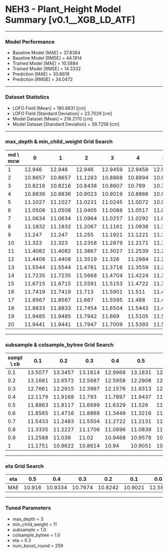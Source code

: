 # NEH3 - Plant_Height Model Summary [v0.1__XGB_LD_ATF]

***

### Model Performance

- Baseline Model [MAE] = 37.8364
- Baseline Model [RMSE] = 44.1814
- Trained Model [MAE] = 10.5884
- Trained Model [RMSE] = 14.3332
- Prediction [MAE] = 30.6619
- Prediction [RMSE] = 34.0472
***

### Dataset Statistics

- LOFO Field [Mean] = 180.8831 [cm]
- LOFO Field [Standard Deviation] = 23.7029 [cm]
- Model Dataset [Mean] = 218.2170 [cm]
- Model Dataset [Standard Deviation] = 39.7258 [cm]
***

### max_depth & min_child_weight Grid Search

|   md \ mcw |       0 |       1 |       2 |       3 |       4 |       5 |       6 |       7 |       8 |       9 |      10 |      11 |      12 |      13 |      14 |      15 |      16 |      17 |      18 |      19 |      20 |
|------------|---------|---------|---------|---------|---------|---------|---------|---------|---------|---------|---------|---------|---------|---------|---------|---------|---------|---------|---------|---------|---------|
|          1 | 12.946  | 12.946  | 12.946  | 12.9459 | 12.9459 | 12.9459 | 12.9459 | 12.9459 | 12.9459 | 12.9406 | 12.9406 | 12.9406 | 12.94   | 12.9415 | 12.9415 | 12.9415 | 12.9415 | 12.9415 | 12.9392 | 12.9392 | 12.9392 |
|          2 | 10.8657 | 10.8657 | 11.1283 | 10.8868 | 10.8894 | 10.8141 | 10.9993 | 10.8023 | 10.8515 | 10.8668 | 10.9113 | 10.8808 | 10.9851 | 10.8887 | 10.8095 | 10.9681 | 10.9643 | 10.8529 | 10.9169 | 10.9462 | 11.0007 |
|          3 | 10.8216 | 10.8216 | 10.8438 | 10.8607 | 10.789  | 10.7944 | 10.8574 | 10.8359 | 10.8087 | 10.8699 | 10.8121 | 10.7674 | 10.8436 | 10.802  | 10.8367 | 10.875  | 10.8901 | 10.8941 | 10.8788 | 10.8105 | 10.8179 |
|          4 | 10.8836 | 10.8836 | 10.9023 | 10.9019 | 10.8866 | 10.9005 | 10.8372 | 10.8743 | 10.8441 | 10.8985 | 10.8733 | 10.8482 | 10.8437 | 10.9076 | 10.8829 | 10.8513 | 10.8741 | 10.884  | 10.8312 | 10.8582 | 10.8649 |
|          5 | 11.1027 | 11.1027 | 11.0231 | 11.0245 | 11.0072 | 10.9201 | 10.9736 | 10.9339 | 10.9617 | 10.9999 | 11.0161 | 10.9127 | 10.9547 | 10.8681 | 10.8846 | 10.9351 | 10.9392 | 10.8884 | 10.7897 | 10.896  | 10.865  |
|          6 | 11.0508 | 11.0508 | 11.0405 | 11.0088 | 11.0517 | 11.0147 | 11.065  | 11.0187 | 10.9811 | 10.958  | 11.0054 | 11.0365 | 11.0052 | 10.9642 | 10.9652 | 10.9286 | 11.0008 | 10.9104 | 10.9194 | 10.9866 | 11.0039 |
|          7 | 11.0634 | 11.0634 | 11.0964 | 11.0257 | 11.0292 | 11.0631 | 11.0645 | 11.0279 | 11.0181 | 11.0292 | 11.0054 | 11.0185 | 10.9847 | 11.0075 | 11.045  | 10.9789 | 11.0129 | 10.9488 | 10.9767 | 11.0015 | 10.9972 |
|          8 | 11.1832 | 11.1832 | 11.2067 | 11.1161 | 11.0938 | 11.1755 | 11.0844 | 11.0988 | 11.068  | 11.0778 | 11.0878 | 11.0877 | 11.076  | 11.0582 | 11.0491 | 11.0016 | 10.9906 | 11.0614 | 11.0682 | 11.059  | 10.9478 |
|          9 | 11.247  | 11.247  | 11.255  | 11.1921 | 11.1221 | 11.1348 | 11.1574 | 11.1247 | 11.1276 | 11.0755 | 11.0777 | 11.0771 | 11.0599 | 11.0577 | 11.0521 | 10.9914 | 11.0129 | 11.0642 | 11.0124 | 11.0624 | 10.9913 |
|         10 | 11.323  | 11.323  | 11.2358 | 11.2879 | 11.2171 | 11.1516 | 11.1188 | 11.0918 | 11.1789 | 11.1559 | 11.0982 | 11.0148 | 11.0702 | 11.0076 | 11.0383 | 11.0519 | 11.0812 | 11.0479 | 11.0433 | 11.0189 | 11.0316 |
|         11 | 11.4082 | 11.4082 | 11.3867 | 11.3027 | 11.2539 | 11.2084 | 11.1543 | 11.1306 | 11.2225 | 11.1039 | 11.1513 | 11.1446 | 11.0916 | 11.1131 | 11.0692 | 11.0593 | 11.0767 | 11.0633 | 11.0243 | 11.0909 | 11.0433 |
|         12 | 11.4408 | 11.4408 | 11.3519 | 11.326  | 11.2984 | 11.276  | 11.2688 | 11.2472 | 11.2544 | 11.1631 | 11.1832 | 11.1242 | 11.1337 | 11.1379 | 11.1371 | 11.044  | 11.0738 | 11.0724 | 11.0628 | 11.0392 | 11.049  |
|         13 | 11.5544 | 11.5544 | 11.4781 | 11.3716 | 11.3559 | 11.3174 | 11.3291 | 11.3206 | 11.2703 | 11.2286 | 11.2116 | 11.2017 | 11.1517 | 11.141  | 11.1118 | 11.1963 | 11.1181 | 11.1423 | 11.0253 | 11.0706 | 11.0488 |
|         14 | 11.7235 | 11.7235 | 11.5668 | 11.4704 | 11.4224 | 11.3764 | 11.3097 | 11.2677 | 11.2454 | 11.2469 | 11.203  | 11.2136 | 11.1733 | 11.1951 | 11.1347 | 11.0849 | 11.1344 | 11.0588 | 11.1073 | 11.0649 | 11.0435 |
|         15 | 11.6715 | 11.6715 | 11.5591 | 11.5153 | 11.4722 | 11.391  | 11.3291 | 11.3372 | 11.329  | 11.29   | 11.1739 | 11.197  | 11.2052 | 11.1592 | 11.1619 | 11.2095 | 11.1165 | 11.1206 | 11.0965 | 11.0413 | 11.0916 |
|         16 | 11.7419 | 11.7419 | 11.713  | 11.5901 | 11.511  | 11.4723 | 11.3513 | 11.3126 | 11.2711 | 11.2938 | 11.2296 | 11.2551 | 11.2467 | 11.2038 | 11.2035 | 11.1855 | 11.1613 | 11.1521 | 11.1683 | 11.0986 | 11.0583 |
|         17 | 11.8567 | 11.8567 | 11.667  | 11.5595 | 11.488  | 11.4959 | 11.4847 | 11.3474 | 11.3106 | 11.2956 | 11.2498 | 11.3121 | 11.2227 | 11.2626 | 11.2448 | 11.2081 | 11.151  | 11.1565 | 11.0896 | 11.1033 | 11.1107 |
|         18 | 11.8833 | 11.8833 | 11.7454 | 11.6504 | 11.5443 | 11.4801 | 11.3944 | 11.3649 | 11.2786 | 11.3273 | 11.2973 | 11.2774 | 11.2117 | 11.2777 | 11.1775 | 11.2282 | 11.1601 | 11.1613 | 11.1231 | 11.156  | 11.0985 |
|         19 | 11.9485 | 11.9485 | 11.7942 | 11.669  | 11.5105 | 11.5126 | 11.4406 | 11.3626 | 11.3339 | 11.3638 | 11.252  | 11.2861 | 11.2491 | 11.2685 | 11.2359 | 11.2232 | 11.2198 | 11.1247 | 11.1671 | 11.1305 | 11.0994 |
|         20 | 11.9441 | 11.9441 | 11.7947 | 11.7009 | 11.5393 | 11.5334 | 11.4417 | 11.3865 | 11.3504 | 11.3378 | 11.2705 | 11.2904 | 11.2748 | 11.2923 | 11.2588 | 11.2013 | 11.1968 | 11.16   | 11.1439 | 11.1187 | 11.0625 |

***

### subsample & colsample_bytree Grid Search

|   ssmpl \ cb |     0.1 |     0.2 |     0.3 |     0.4 |     0.5 |     0.6 |     0.7 |     0.8 |     0.9 |     1.0 |
|--------------|---------|---------|---------|---------|---------|---------|---------|---------|---------|---------|
|          0.1 | 13.5077 | 13.3457 | 13.1614 | 12.9968 | 13.1831 | 12.7912 | 12.8691 | 12.6851 | 12.9474 | 12.7614 |
|          0.2 | 13.1681 | 12.6572 | 12.5687 | 12.5958 | 12.2908 | 12.3896 | 12.4068 | 12.4052 | 12.0035 | 11.9884 |
|          0.3 | 12.7661 | 12.2915 | 12.3997 | 12.1576 | 11.9313 | 12.0292 | 11.8395 | 11.8576 | 11.8298 | 11.7986 |
|          0.4 | 12.1179 | 11.9168 | 11.793  | 11.7897 | 11.9437 | 11.8627 | 11.7559 | 11.6922 | 11.675  | 11.5307 |
|          0.5 | 11.8863 | 11.8117 | 11.6699 | 11.6329 | 11.526  | 11.4423 | 11.6112 | 11.4162 | 11.3689 | 11.5839 |
|          0.6 | 11.8565 | 11.4716 | 11.8868 | 11.3449 | 11.3216 | 11.405  | 11.3387 | 11.2593 | 11.1834 | 11.2018 |
|          0.7 | 11.5433 | 11.2483 | 11.5504 | 11.2722 | 11.2131 | 11.3154 | 11.2312 | 11.2462 | 11.1566 | 11.3176 |
|          0.8 | 11.3335 | 11.2227 | 11.1706 | 11.0896 | 11.0839 | 11.0672 | 11.0109 | 11.0718 | 11.0821 | 11.0718 |
|          0.9 | 11.2588 | 11.039  | 11.02   | 10.9468 | 10.9578 | 10.8376 | 10.9908 | 10.9364 | 10.9353 | 10.8743 |
|          1   | 11.1751 | 10.9622 | 10.8614 | 10.94   | 10.9051 | 10.8461 | 10.8393 | 10.852  | 10.7884 | 10.7674 |

***

### eta Grid Search

| eta   |    0.5 |     0.4 |     0.3 |     0.2 |     0.1 |    0.01 |   0.001 |
|-------|--------|---------|---------|---------|---------|---------|---------|
| MAE   | 10.916 | 10.9334 | 10.7674 | 10.8242 | 10.9021 | 12.5854 | 80.2195 |

***

### Tuned Parameters

- max_depth = 3
- min_child_weight = 11
- subsample = 1.0
- colsample_bytree = 1.0
- eta = 0.3
- num_boost_round = 259
